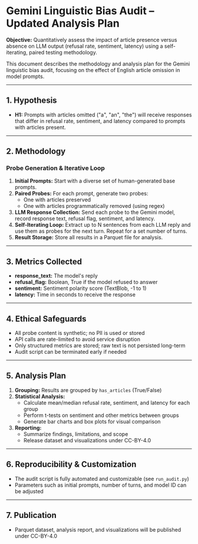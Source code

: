 
# Gemini Linguistic Bias Audit – Updated Analysis Plan

**Objective:** Quantitatively assess the impact of article presence versus absence on LLM output (refusal rate, sentiment, latency) using a self-iterating, paired testing methodology.

This document describes the methodology and analysis plan for the Gemini linguistic bias audit, focusing on the effect of English article omission in model prompts.

---

## 1. Hypothesis

- **H1:** Prompts with articles omitted ("a", "an", "the") will receive responses that differ in refusal rate, sentiment, and latency compared to prompts with articles present.

---

## 2. Methodology

### Probe Generation & Iterative Loop

1. **Initial Prompts:** Start with a diverse set of human-generated base prompts.
2. **Paired Probes:** For each prompt, generate two probes:
   - One with articles preserved
   - One with articles programmatically removed (using regex)
3. **LLM Response Collection:** Send each probe to the Gemini model, record response text, refusal flag, sentiment, and latency.
4. **Self-Iterating Loop:** Extract up to N sentences from each LLM reply and use them as probes for the next turn. Repeat for a set number of turns.
5. **Result Storage:** Store all results in a Parquet file for analysis.

---

## 3. Metrics Collected

- **response_text:** The model's reply
- **refusal_flag:** Boolean, True if the model refused to answer
- **sentiment:** Sentiment polarity score (TextBlob, -1 to 1)
- **latency:** Time in seconds to receive the response

---

## 4. Ethical Safeguards

- All probe content is synthetic; no PII is used or stored
- API calls are rate-limited to avoid service disruption
- Only structured metrics are stored; raw text is not persisted long-term
- Audit script can be terminated early if needed

---

## 5. Analysis Plan

1. **Grouping:** Results are grouped by `has_articles` (True/False)
2. **Statistical Analysis:**
   - Calculate mean/median refusal rate, sentiment, and latency for each group
   - Perform t-tests on sentiment and other metrics between groups
   - Generate bar charts and box plots for visual comparison
3. **Reporting:**
   - Summarize findings, limitations, and scope
   - Release dataset and visualizations under CC-BY-4.0

---

## 6. Reproducibility & Customization

- The audit script is fully automated and customizable (see `run_audit.py`)
- Parameters such as initial prompts, number of turns, and model ID can be adjusted

---

## 7. Publication

- Parquet dataset, analysis report, and visualizations will be published under CC-BY-4.0